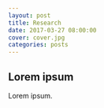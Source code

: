 ```yaml
---
layout: post
title: Research
date: 2017-03-27 08:00:00
cover: cover.jpg
categories: posts
---
```


## Lorem ipsum

Lorem ipsum.
